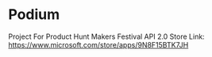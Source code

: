 # Podium
Project For Product Hunt Makers Festival API 2.0
Store Link: https://www.microsoft.com/store/apps/9N8F15BTK7JH
